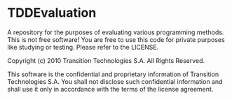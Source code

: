 # TDDEvaluation

A repository for the purposes of evaluating various programming methods. This is not free software! You are free to use this code for private purposes like studying or testing. Please refer to the LICENSE.

Copyright (c) 2010 Transition Technologies S.A.
All Rights Reserved.

This software is the confidential and proprietary information of
Transition Technologies S.A. You shall not disclose such confidential
information and shall use it only in accordance with the terms of the
license agreement.

